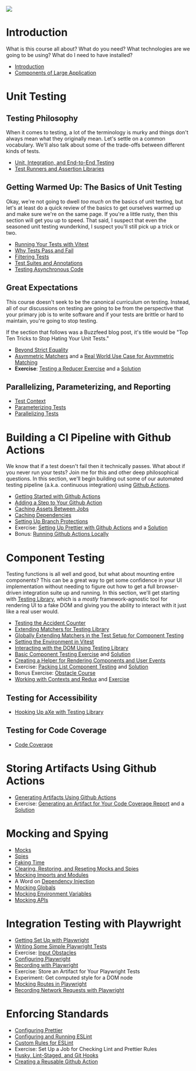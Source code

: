 ![](assets/enterprise-user-interface-development.png)


# Introduction

What is this course all about? What do you need? What technologies are we going to be using? What do I need to have installed?

- [Introduction](content/Introduction.md)
- [Components of Large Application](content/Components%20of%20Large%20Application.md)

# Unit Testing

## Testing Philosophy

When it comes to testing, a lot of the terminology is murky and things don't always mean what they originally mean. Let's settle on a common vocabulary. We'll also talk about some of the trade-offs between different kinds of tests.

- [Unit, Integration, and End-to-End Testing](content/Unit,%20Integration,%20and%20End-to-End%20Testing.md)
- [Test Runners and Assertion Libraries](content/Test%20Runners%20and%20Assertion%20Libraries.md)

## Getting Warmed Up: The Basics of Unit Testing

Okay, we're not going to dwell _too much_ on the basics of unit testing, but let's at least do a quick review of the basics to get ourselves warmed up and make sure we're on the same page. If you're a little rusty, then this section will get you up to speed. That said, I suspect that even the seasoned unit testing wunderkind, I suspect you'll still pick up a trick or two.

- [Running Your Tests with Vitest](content/Running%20Your%20Tests%20with%20Vitest.md)
- [Why Tests Pass and Fail](content/Why%20Tests%20Pass%20and%20Fail.md)
- [Filtering Tests](content/Filtering%20Tests.md)
- [Test Suites and Annotations](content/Test%20Suites%20and%20Annotations.md)
- [Testing Asynchronous Code](content/Testing%20Asynchronous%20Code.md)

## Great Expectations

This course doesn't seek to be the canonical curriculum on testing. Instead, all of our discussions on testing are going to be from the perspective that your primary job is to write software and if your tests are brittle or hard to maintain, you're going to stop testing.

If the section that follows was a Buzzfeed blog post, it's title would be "Top Ten Tricks to Stop Hating Your Unit Tests."

- [Beyond Strict Equality](content/Beyond%20Strict%20Equality.md)
- [Asymmetric Matchers](content/Asymmetric%20Matchers.md) and a [Real World Use Case for Asymmetric Matching](content/Real%20World%20Use%20Case%20for%20Asymmetric%20Matching.md)
- **Exercise**: [Testing a Reducer Exercise](content/Testing%20a%20Reducer%20Exercise.md) and a [Solution](content/Testing%20a%20Reducer%20Solution.md)

## Parallelizing, Parameterizing, and Reporting

- [Test Context](content/Test%20Context.md)
- [Parameterizing Tests](content/Parameterizing%20Tests.md)
- [Parallelizing Tests](content/Parallelizing%20Tests.md)

# Building a CI Pipeline with Github Actions

We know that if a test doesn't fail then it technically passes. What about if you never run your tests? Join me for this and other deep philosophical questions. In this section, we'll begin building out some of our automated testing pipeline (a.k.a. continuous integration) using [Github Actions](https://www.google.com/search?client=safari&rls=en&q=github+actions&ie=UTF-8&oe=UTF-8).

- [Getting Started with Github Actions](content/Getting%20Started%20with%20Github%20Actions.md)
- [Adding a Step to Your Github Action](content/Adding%20a%20Step%20to%20Your%20Github%20Action.md)
- [Caching Assets Between Jobs](content/Caching%20Assets%20Between%20Jobs.md)
- [Caching Dependencies](content/Caching%20Dependencies.md)
- [Setting Up Branch Protections](content/Setting%20Up%20Branch%20Protections.md)
- Exercise: [Setting Up Prettier with Github Actions](content/Setting%20Up%20Prettier%20with%20Github%20Actions.md) and a [Solution](content/Setting%20Up%20Prettier%20Solution.md)
- Bonus: [Running Github Actions Locally](content/Running%20Github%20Actions%20Locally.md)

# Component Testing

Testing functions is all well and good, but what about mounting entire components? This can be a great way to get some confidence in your UI implementation without needing to figure out how to get a full browser-driven integration suite up and running. In this section, we'll get starting with [Testing Library](https://testing-library.com), which is a _mostly_ framework-agnostic tool for rendering UI to a fake DOM and giving you the ability to interact with it just like a real user would.

- [Testing the Accident Counter](content/Testing%20the%20Accident%20Counter.md)
- [Extending Matchers for Testing Library](content/Extending%20Matchers%20for%20Testing%20Library.md)
- [Globally Extending Matchers in the Test Setup for Component Testing](content/Globally%20Extending%20Matchers%20in%20the%20Test%20Setup%20for%20Component%20Testing.md)
- [Setting the Environment in Vitest](content/Setting%20the%20Environment%20in%20Vitest.md)
- [Interacting with the DOM Using Testing Library](content/Interacting%20with%20the%20DOM%20Using%20Testing%20Library.md)
- [Basic Component Testing Exercise](content/Basic%20Component%20Testing%20Exercise.md) and [Solution](content/Basic%20Component%20Testing%20Solution.md)
- [Creating a Helper for Rendering Components and User Events](content/Creating%20a%20Helper%20for%20Rendering%20Components%20and%20User%20Events.md)
- Exercise: [Packing List Component Testing](content/Packing%20List%20Component%20Testing%20Exercise.md) and [Solution](content/Component%20Testing%20Solution.md)
- Bonus Exercise: [Obstacle Course](content/Obstacle%20Course.md)
- [Working with Contexts and Redux](content/Working%20with%20Contexts%20and%20Redux.md) and [Exercise](content/Working%20with%20Contexts%20and%20Redux.md#Exercise)

## Testing for Accessibility

- [Hooking Up aXe with Testing Library](content/Hooking%20Up%20aXe%20with%20Testing%20Library.md)

## Testing for Code Coverage

- [Code Coverage](content/Code%20Coverage.md)

# Storing Artifacts Using Github Actions

- [Generating Artifacts Using Github Actions](content/Generating%20Artifacts%20Using%20Github%20Actions.md)
- Exercise: [Generating an Artifact for Your Code Coverage Report](content/Generating%20Artifacts%20Using%20Github%20Actions.md#Exercise) and a [Solution](content/Generating%20an%20Artifact%20for%20Your%20Code%20Coverage%20Report.md)

# Mocking and Spying

- [Mocks](content/Mocks.md)
- [Spies](content/Spies.md)
- [Faking Time](content/Faking%20Time.md)
- [Clearing, Restoring, and Reseting Mocks and Spies](content/Clearing,%20Restoring,%20and%20Reseting%20Mocks%20and%20Spies.md)
- [Mocking Imports and Modules](content/Mocking%20Imports%20and%20Modules.md)
- A Word on [Dependency Injection](content/Dependency%20Injection.md)
- [Mocking Globals](content/Mocking%20Globals.md)
- [Mocking Environment Variables](content/Mocking%20Environment%20Variables.md)
- [Mocking APIs](content/Mocking%20APIs.md)

# Integration Testing with Playwright

- [Getting Set Up with Playwright](content/Getting%20Set%20Up%20with%20Playwright.md)
- [Writing Some Simple Playwright Tests](content/Writing%20Some%20Simple%20Playwright%20Tests.md)
- Exercise: [Input Obstacles](content/Input%20Obstacles.md)
- [Configuring Playwright](content/Configuring%20Playwright.md)
- [Recording with Playwright](content/Recording%20with%20Playwright.md)
- Exercise: Store an Artifact for Your Playwright Tests
- Experiment: Get computed style for a DOM node
- [Mocking Routes in Playwright](https://playwright.dev/docs/mock)
- [Recording Network Requests with Playwright](content/Recording%20Network%20Requests%20with%20Playwright.md)

# Enforcing Standards

- [Configuring Prettier](content/Prettier.md)
- [Configuring and Running ESLint](content/Configuring%20and%20Running%20ESLint.md)
- [Custom Rules for ESLint](content/Custom%20Rules%20for%20ESLint.md)
- Exercise: Set Up a Job for Checking Lint and Prettier Rules
- [Husky, Lint-Staged, and Git Hooks](content/Husky,%20Lint-Staged,%20and%20Git%20Hooks.md)
- [Creating a Reusable Github Action](content/Creating%20a%20Reusable%20Github%20Action.md)

